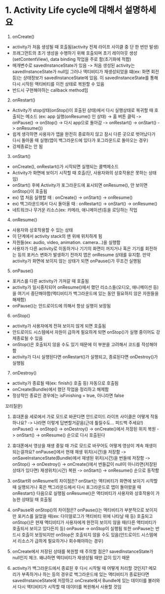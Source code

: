 # 1. Activity Life cycle에 대해서 설명하세요

1. onCreate()

- activity가 처음 생성될 때 호출됨(activity 전체 라이프 사이클 중 단 한 번만 발생)
- 프래그먼트의 초기 생성을 수행하기 위해 호출되며 초기 레이아웃 생성(setContentView), data binding 작업을 주로 함(초기화에 적합)
- 매개변수로 savedInstanceState가 있음 -> 처음 생성된 activity는 savedInstanceState가 null임
  그러나 액티비티가 재생성되었을 떄(ex: 화면 회전 등)는 상태정보가 savedInstanceState에 있음. 이 savedInstanceState를 통해 다시 시작된 액티비티를 이전 상태로 복원할 수 있음
- 반드시 구현해야하는 callback method임

2. onRestart()

- Activity가 stop상태(onStop()이 호출된 상태)에서 다시 실행상태로 복귀할 때 호출되는 메소드
  (ex: app 실행(onResume() 인 상태) -> 홈 버튼 클릭 -> onPause() -> onStop() -> 다시 app으로 돌아감 -> onRestart() -> onStart() -> onResume())
- 쉽게 생각하면 사용자가 앱을 완전히 종료하지 않고 잠시 다른 곳으로 벗어났다가 다시 돌아올 때 실행(앱이 백그라운드에 있다가 포그라운드로 돌아오는 경우)
- 강제종료는 안 됨

3. onStart()

- onCreate(), onRestart()가 시작되면 실행되는 콜백메소드
- Activity가 화면에 보이기 시작할 때 호출(단, 사용자와의 상호작용은 못하는 상태임)
- onStart() 후에 Activity가 포그라운드에 표시되면 onResume(), 안 보이면 onStop()이 호출됨
- ex) 앱 처음 실행할 때 : onCreate() -> onStart() -> onResume()
- ex) 백그라운드에서 다시 돌아올 때 : onRestart() -> onStart() -> onResume()
- 네트워크나 무거운 리소스(ex: 카메라, 애니메이션)등을 로딩하는 작업

4. onResume()

- 사용자와 상호작용할 수 있는 상태
- 이 단계에서 activity stack의 맨 위에 위치하게 됨
- 자원들(ex: audio, video, animation. camera...)을 실행함
- 사용자가 다른 activity로 이동하거나 기기의 화면이 꺼지거나 혹은 기기를 회전하는 등의 포커스 변화가 발생하기 전까지 앱은 onResume 상태를 유지함.
  만약 activity가 화면에 보이지 않는 상태가 되면 onPause()가 무조건 실행됨

5. onPause()

- 포커스를 다른 activity가 가져갈 때 호출됨
- activity가 일시중지되어 onResume()에서 했던 리소스들(오디오, 애니메이션 등)을 여기서 중단해야함(액티비티가 백그라운드에 있는 동안 필요하지 않은 자원들을 해제함)
- onPause()는 안드로이드에 의해서 항상 실행이 보장됨

6. onStop()

- activity가 사용자에게 전혀 보이지 않게 되면 호출됨
- 안드로이드 시스템에서 자원이 급하게 필요하게 되면 onStop()가 실행 중이어도 강제종료될 수 있음
- onStop()은 호출되지 않을 수도 있기 때문에 이 부분을 고려해서 코드를 작성해야함
- activity가 다시 실행된다면 onRestart()가 실행되고, 종료된다면 onDestroy()가 실행됨

7. onDestroy()

- activity가 종료될 때(ex: finish() 호출 등) 자동으로 호출됨
- onCreate(Bundle)에서 했던 작업을 정리하고 해제함
- 정상적인 종료인 경우에는 isFinishing = true, 아니라면 false

꼬리질문)

1. 휴대폰을 세로에서 가로 모드로 바꾼다면 안드로이드 라이프 사이클은 어떻게 작동하나요?
   -> 나라면 이렇게 답변할거같음(근데 틀릴수도... 피드백 주세요!)
   onPause() -> onStop() -> onDestroy() -> onCreate()에서 저장된 위치 복원 -> onStart() -> onResume() 순으로 다시 호출된다

2. 휴대폰에서 영상을 재생 중일 때 가로 모드로 바꾸어도 어떻게 영상이 계속 재생이 되는걸까요?
   onPause()에서 현재 재생 위치(시간)을 저장함 -> onSaveInstanceState(Bundle)에서 재생된 위치(시간)을 번들에 저장함 -> onStop() -> onDestroy() -> onCreate()에서 번들값이 null이 아니라면(저장된 상태가 있다면) 재생위치(시간) 복원 -> onStart() -> onResume() 순으로 동작함

3. onStart와 onResume의 차이점은?
   onStart는 액티비티가 화면에 보이기 시작할 때 실행되거나 혹은 백그라운드에서 다시 포그라운드로 앱이 돌아왔을 때 onRestart() 다음으로 실행됨
   onResume()은 액티비티가 사용자와 상호작용이 가능한 상태일 때 호출됨

4. onPause와 onStop()의 차이점은?
   onPause()는 액티비티가 부분적으로 보이지만 포커스를 잃었을 때(ex: 다이얼로그가 액티비티 위에 나타날 때 등) 호출되고 onStop()은 현재 액티비티가 사용자에게 완전히 보이지 않을 때(다른 액티비티가 호출되서 보이고 있다든지 등) onPause -> onStop이 실행됨
   또한 onPause는 반드시 호출이 보장되지만 onStop은 호출되지 않을 수도 있음(안드로이드 시스템에서 리소스가 급하게 필요하거나 회수해야하는 경우)

5. onCreate에서 저장된 상태를 복원할 때 주의할 점은?
   savedInstanceState가 null인지 체크. 왜냐하면 액티비티가 재생성될 때만 값이 있기 때문

6. activity가 백그라운드에서 종료된 후 다시 시작될 때 어떻게 처리할 것인지?
   메모리가 부족하거나 하는 등의 경우로 백그라운드에 있는 액티비티가 종료된다면 savedInstanceState에 저장하고 onCreate에서 Bundle에 있는 데이터를 불러와서 다시 액티비티가 시작할 때 데이터를 복원해서 사용할 것임

